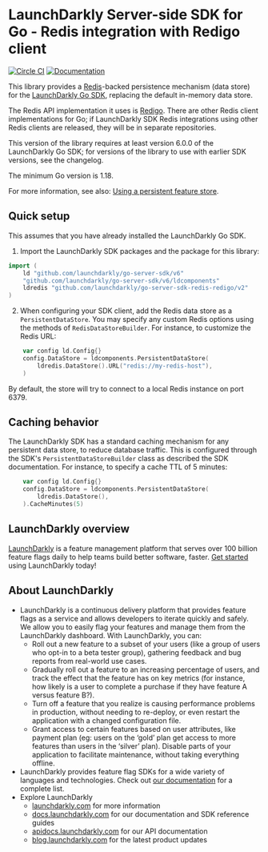 # LaunchDarkly Server-side SDK for Go - Redis integration with Redigo client

[![Circle CI](https://circleci.com/gh/launchdarkly/go-server-sdk-redis-redigo.svg?style=shield)](https://circleci.com/gh/launchdarkly/go-server-sdk-redis-redigo) [![Documentation](https://img.shields.io/static/v1?label=go.dev&message=reference&color=00add8)](https://pkg.go.dev/github.com/launchdarkly/go-server-sdk-redis-redigo/v2)

This library provides a [Redis](https://redis.io/)-backed persistence mechanism (data store) for the [LaunchDarkly Go SDK](https://github.com/launchdarkly/go-server-sdk), replacing the default in-memory data store.

The Redis API implementation it uses is [Redigo](https://github.com/gomodule/redigo). There are other Redis client implementations for Go; if LaunchDarkly SDK Redis integrations using other Redis clients are released, they will be in separate repositories.

This version of the library requires at least version 6.0.0 of the LaunchDarkly Go SDK; for versions of the library to use with earlier SDK versions, see the changelog.

The minimum Go version is 1.18.

For more information, see also: [Using a persistent feature store](https://docs.launchdarkly.com/v2.0/docs/using-a-persistent-feature-store).

## Quick setup

This assumes that you have already installed the LaunchDarkly Go SDK.

1. Import the LaunchDarkly SDK packages and the package for this library:

```go
import (
    ld "github.com/launchdarkly/go-server-sdk/v6"
    "github.com/launchdarkly/go-server-sdk/v6/ldcomponents"
    ldredis "github.com/launchdarkly/go-server-sdk-redis-redigo/v2"
)
```

2. When configuring your SDK client, add the Redis data store as a `PersistentDataStore`. You may specify any custom Redis options using the methods of `RedisDataStoreBuilder`. For instance, to customize the Redis URL:

```go
    var config ld.Config{}
    config.DataStore = ldcomponents.PersistentDataStore(
        ldredis.DataStore().URL("redis://my-redis-host"),
    )
```

By default, the store will try to connect to a local Redis instance on port 6379.

## Caching behavior

The LaunchDarkly SDK has a standard caching mechanism for any persistent data store, to reduce database traffic. This is configured through the SDK's `PersistentDataStoreBuilder` class as described the SDK documentation. For instance, to specify a cache TTL of 5 minutes:

```go
    var config ld.Config{}
    config.DataStore = ldcomponents.PersistentDataStore(
        ldredis.DataStore(),
    ).CacheMinutes(5)
```

## LaunchDarkly overview

[LaunchDarkly](https://www.launchdarkly.com) is a feature management platform that serves over 100 billion feature flags daily to help teams build better software, faster. [Get started](https://docs.launchdarkly.com/docs/getting-started) using LaunchDarkly today!

## About LaunchDarkly

* LaunchDarkly is a continuous delivery platform that provides feature flags as a service and allows developers to iterate quickly and safely. We allow you to easily flag your features and manage them from the LaunchDarkly dashboard.  With LaunchDarkly, you can:
    * Roll out a new feature to a subset of your users (like a group of users who opt-in to a beta tester group), gathering feedback and bug reports from real-world use cases.
    * Gradually roll out a feature to an increasing percentage of users, and track the effect that the feature has on key metrics (for instance, how likely is a user to complete a purchase if they have feature A versus feature B?).
    * Turn off a feature that you realize is causing performance problems in production, without needing to re-deploy, or even restart the application with a changed configuration file.
    * Grant access to certain features based on user attributes, like payment plan (eg: users on the ‘gold’ plan get access to more features than users in the ‘silver’ plan). Disable parts of your application to facilitate maintenance, without taking everything offline.
* LaunchDarkly provides feature flag SDKs for a wide variety of languages and technologies. Check out [our documentation](https://docs.launchdarkly.com/docs) for a complete list.
* Explore LaunchDarkly
    * [launchdarkly.com](https://www.launchdarkly.com/ "LaunchDarkly Main Website") for more information
    * [docs.launchdarkly.com](https://docs.launchdarkly.com/  "LaunchDarkly Documentation") for our documentation and SDK reference guides
    * [apidocs.launchdarkly.com](https://apidocs.launchdarkly.com/  "LaunchDarkly API Documentation") for our API documentation
    * [blog.launchdarkly.com](https://blog.launchdarkly.com/  "LaunchDarkly Blog Documentation") for the latest product updates
